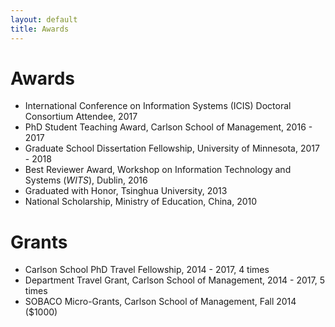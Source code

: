 ```yaml
---
layout: default
title: Awards
---
```


# Awards
  * International Conference on Information Systems (ICIS) Doctoral Consortium Attendee, 2017
  * PhD Student Teaching Award, Carlson School of Management, 2016 - 2017
  * Graduate School Dissertation Fellowship, University of Minnesota, 2017 - 2018
  * Best Reviewer Award, Workshop on Information Technology and Systems (_WITS_), Dublin, 2016
  * Graduated with Honor, Tsinghua University, 2013
  * National Scholarship, Ministry of Education, China, 2010

# Grants
  * Carlson School PhD Travel Fellowship, 2014 - 2017, 4 times
  * Department Travel Grant, Carlson School of Management, 2014 - 2017, 5 times
  * SOBACO Micro-Grants, Carlson School of Management, Fall 2014 ($1000)